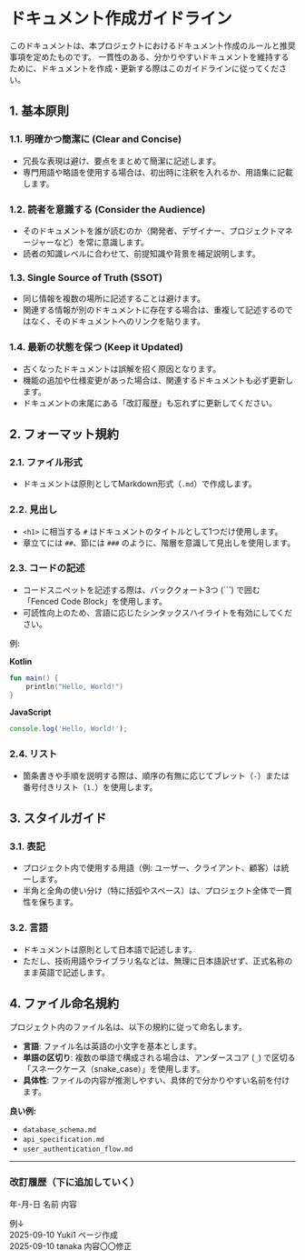 # ドキュメント作成ガイドライン

このドキュメントは、本プロジェクトにおけるドキュメント作成のルールと推奨事項を定めたものです。
一貫性のある、分かりやすいドキュメントを維持するために、ドキュメントを作成・更新する際はこのガイドラインに従ってください。

## 1. 基本原則

### 1.1. 明確かつ簡潔に (Clear and Concise)
- 冗長な表現は避け、要点をまとめて簡潔に記述します。
- 専門用語や略語を使用する場合は、初出時に注釈を入れるか、用語集に記載します。

### 1.2. 読者を意識する (Consider the Audience)
- そのドキュメントを誰が読むのか（開発者、デザイナー、プロジェクトマネージャーなど）を常に意識します。
- 読者の知識レベルに合わせて、前提知識や背景を補足説明します。

### 1.3. Single Source of Truth (SSOT)
- 同じ情報を複数の場所に記述することは避けます。
- 関連する情報が別のドキュメントに存在する場合は、重複して記述するのではなく、そのドキュメントへのリンクを貼ります。

### 1.4. 最新の状態を保つ (Keep it Updated)
- 古くなったドキュメントは誤解を招く原因となります。
- 機能の追加や仕様変更があった場合は、関連するドキュメントも必ず更新します。
- ドキュメントの末尾にある「改訂履歴」も忘れずに更新してください。

## 2. フォーマット規約

### 2.1. ファイル形式
- ドキュメントは原則としてMarkdown形式（`.md`）で作成します。

### 2.2. 見出し
- `<h1>` に相当する `#` はドキュメントのタイトルとして1つだけ使用します。
- 章立てには `##`、節には `###` のように、階層を意識して見出しを使用します。

### 2.3. コードの記述
- コードスニペットを記述する際は、バッククォート3つ (```) で囲む「Fenced Code Block」を使用します。
- 可読性向上のため、言語に応じたシンタックスハイライトを有効にしてください。

例:

**Kotlin**
```kotlin
fun main() {
    println("Hello, World!")
}
```

**JavaScript**
```javascript
console.log('Hello, World!');
```

### 2.4. リスト
- 箇条書きや手順を説明する際は、順序の有無に応じてブレット（`-`）または番号付きリスト（`1.`）を使用します。

## 3. スタイルガイド

### 3.1. 表記
- プロジェクト内で使用する用語（例: ユーザー、クライアント、顧客）は統一します。
- 半角と全角の使い分け（特に括弧やスペース）は、プロジェクト全体で一貫性を保ちます。

### 3.2. 言語
- ドキュメントは原則として日本語で記述します。
- ただし、技術用語やライブラリ名などは、無理に日本語訳せず、正式名称のまま英語で記述します。

## 4. ファイル命名規約

プロジェクト内のファイル名は、以下の規約に従って命名します。

- **言語**: ファイル名は英語の小文字を基本とします。
- **単語の区切り**: 複数の単語で構成される場合は、アンダースコア (`_`) で区切る「スネークケース（snake_case）」を使用します。
- **具体性**: ファイルの内容が推測しやすい、具体的で分かりやすい名前を付けます。

**良い例:**
- `database_schema.md`
- `api_specification.md`
- `user_authentication_flow.md`

---

### 改訂履歴（下に追加していく）

年-月-日 名前 内容  

例↓  
2025-09-10 Yuki1 ページ作成  
2025-09-10 tanaka 内容〇〇修正